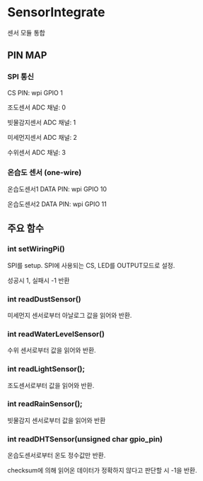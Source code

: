 # SensorIntegrate
센서 모듈 통합

## PIN MAP
### SPI 통신
CS PIN: wpi GPIO 1

조도센서 ADC 채널: 0

빗물감지센서 ADC 채널: 1

미세먼지센서 ADC 채널: 2

수위센서 ADC 채널: 3

### 온습도 센서 (one-wire)
온습도센서1 DATA PIN: wpi GPIO 10

온습도센서2 DATA PIN: wpi GPIO 11

## 주요 함수
### int setWiringPi()
SPI를 setup. SPI에 사용되는 CS, LED를 OUTPUT모드로 설정.

성공시 1, 실패시 -1 반환

### int readDustSensor()
미세먼지 센서로부터 아날로그 값을 읽어와 반환.

### int readWaterLevelSensor()
수위 센서로부터 값을 읽어와 반환.

### int readLightSensor();
조도센서로부터 값을 읽어와 반환.

### int readRainSensor();
빗물감지 센서로부터 값을 읽어와 반환

### int readDHTSensor(unsigned char gpio_pin)
온습도센서로부터 온도 정수값만 반환.

checksum에 의해 읽어온 데이터가 정확하지 않다고 판단할 시 -1을 반환.
